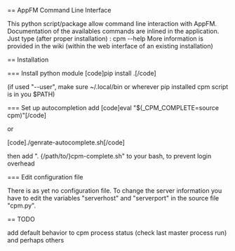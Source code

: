 == AppFM Command Line Interface

This python script/package allow command line interaction with AppFM. Documentation of the availables commands are inlined in the application.
Just type (after proper installation) : cpm --help
More information is provided in the wiki (within the web interface of an existing installation)

== Installation

=== Install python module
[code]pip install .[/code]

(if used "--user", make sure ~/.local/bin or wherever pip installed cpm script is in you $PATH)

=== Set up autocompletion
add [code]eval "$(_CPM_COMPLETE=source cpm)"[/code]

or

[code]./genrate-autocomplete.sh[/code]

then add ". {/path/to/}cpm-complete.sh" to your bash, to prevent login overhead

=== Edit configuration file

There is as yet no configuration file. To change the server information you have to edit the variables "serverhost" and "serverport" in the source file "cpm.py".

== TODO

add default behavior to cpm process status (check last master process run) and perhaps others
